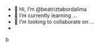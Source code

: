 - 👋 Hi, I’m @beatriztabordalima
- 🌱 I’m currently learning ...
- 💞️ I’m looking to collaborate on ...
-

<!---
beatriztabordalima/beatriztabordalima is a ✨ special ✨ repository because its `README.md` (this file) appears on your GitHub profile.
You can click the Preview link to take a look at your changes.
--->
b
